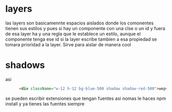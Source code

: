# layers

las layers son basicamennte espacios aislados donde los comonentes tienen sus estilos y pues si hay un componente con una clse o un id y fuera de esa layer ha y una regla que le establece un estilo, aunque el componente tenga ese id si la layer escribe tambien a  esa propiedad se tomara prioridad a la layer. Sirve para aislar de manera cool

# shadows

asi 
```html
      <div className="w-12 h-12 bg-blue-500 shadow shadow-red-500">wep</div>
```

se pueden escribir extensiones que tengan fuentes asi nomas le haces npm install y ya tienes las fuentes siempre
